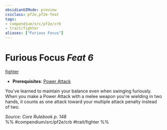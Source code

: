 ```yaml
---
obsidianUIMode: preview
cssclass: pf2e,pf2e-feat
tags:
- compendium/src/pf2e/crb
- trait/fighter
aliases: ["Furious Focus"]
---
```

# Furious Focus  *Feat 6*  
[fighter](Reference/Rules/Traits/fighter.md "Fighter Class Trait")  

- **Prerequisites**: [Power Attack](power-attack.md)

You've learned to maintain your balance even when swinging furiously. When you make a Power Attack with a melee weapon you're wielding in two hands, it counts as one attack toward your multiple attack penalty instead of two.

*Source: Core Rulebook p. 148*  
%% #compendium/src/pf2e/crb #trait/fighter %%